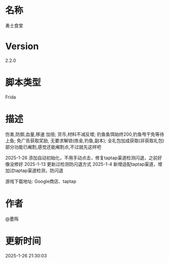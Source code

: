 # 名称
勇士食堂
# Version
2.2.0
# 脚本类型
Frida
# 描述
伤害,防御,血量,移速 加倍; 货币,材料不减反增; 钓鱼鱼饵始终200,钓鱼甩干免等待上鱼; 免广告获取奖励, 无要求解锁(炼金,钓鱼,副本); 全礼包加成获取(非获取礼包) 
部分功能已阉割,感觉还能阉割点,不过就先这样吧

2025-1-26   添加自动初始化，不用手动点击，修复taptap渠道检测闪退，之前好像没修好
2025-1-13   更新过检测防闪退方式
2025-1-4    新增适配taptap渠道，增加过taptap渠道检测，防闪退

游戏下载地址: Google商店、taptap
# 作者
@墨殇
# 更新时间
2025-1-26 21:30:03